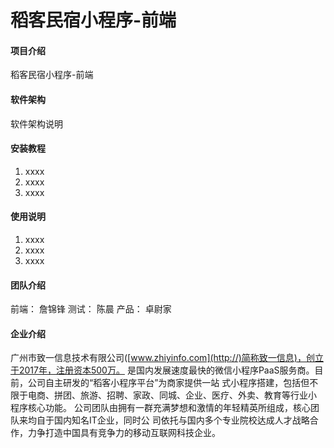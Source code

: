 ﻿# 稻客民宿小程序-前端

#### 项目介绍
稻客民宿小程序-前端

#### 软件架构
软件架构说明


#### 安装教程

1. xxxx
2. xxxx
3. xxxx

#### 使用说明

1. xxxx
2. xxxx
3. xxxx

#### 团队介绍

前端： 詹锦锋
测试： 陈晨
产品： 卓尉家

#### 企业介绍
 广州市致一信息技术有限公司([www.zhiyinfo.com](http://)简称致一信息)，创立于2017年，注册资本500万。
是国内发展速度最快的微信小程序PaaS服务商。目前，公司自主研发的“稻客小程序平台”为商家提供一站
式小程序搭建，包括但不限于电商、拼团、旅游、招聘、家政、同城、企业、医疗、外卖、教育等行业小
程序核心功能。
   公司团队由拥有一群充满梦想和激情的年轻精英所组成，核心团队来均自于国内知名IT企业，同时公
司依托与国内多个专业院校达成人才战略合作，力争打造中国具有竞争力的移动互联网科技企业。